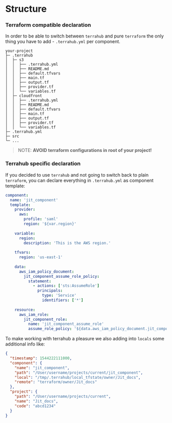# Structure

### Terraform compatible declaration

In order to be able to switch between `terrahub` and pure `terraform` the only thing you have to add - `.terrahub.yml`
per component.

```text
your-project
├─ .terrahub
│  ├─ s3
│  │  ├── .terrahub.yml
│  │  ├── README.md
│  │  ├── default.tfvars
│  │  ├── main.tf
│  │  ├── output.tf
│  │  ├── provider.tf
│  │  └── variables.tf
│  ├─ cloudfront
│  │  ├── .terrahub.yml
│  │  ├── README.md
│  │  ├── default.tfvars
│  │  ├── main.tf
│  │  ├── output.tf
│  │  ├── provider.tf
│  │  └── variables.tf
├─ .terrahub.yml
├─ src
└─ ...
```

> NOTE: **AVOID terraform configurations in root of your project!**

### Terrahub specific declaration

If you decided to use `terrahub` and not going to switch back to plain `terraform`, you can declare everything in 
`.terrahub.yml` as component template:

```yaml
component:
  name: 'jit_component'
  template:
    provider:
      aws:
        profile: 'saml'
        region: '${var.region}'
    
    variable:
      region:
        description: 'This is the AWS region.'
    
    tfvars:
      region: 'us-east-1'
    
    data:
      aws_iam_policy_document:
        jit_component_assume_role_policy:
          statement:
            - actions: ['sts:AssumeRole']
              principals:
                type: 'Service'
                identifiers: ['*']
    
    resource:
      aws_iam_role:
        jit_component_role:
          name: 'jit_component_assume_role'
          assume_role_policy: '${data.aws_iam_policy_document.jit_component_assume_role_policy.json}'
```

To make working with terrahub a pleasure we also adding into `locals` some additional info like:

```json
{
  "timestamp": 1544222111000,
  "component": {
    "name": "jit_component",
    "path": "/User/username/projects/current/jit_component",
    "local": "/tmp/.terrahub/local_tfstate/owner/Jit_docs",
    "remote": "terraform/owner/Jit_docs"
  },
  "project": {
    "path": "/User/username/projects/current",
    "name": "Jit_docs",
    "code": "abcd1234"
  }
}
```
